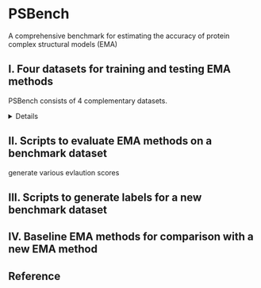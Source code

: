 # PSBench
A comprehensive benchmark for estimating the accuracy of protein complex structural models (EMA)

## I. Four datasets for training and testing EMA methods
PSBench consists of 4 complementary datasets.

<details>
For each of the four datasets, we provide 10 unique quality scores:
### Global Quality Scores:
- tmscore (4 variants)
- rmsd

### Local Quality Scores:
- lddt

### Interface Quality Scores:
- ics
- ics_precision
- ics_recall
- ips
- qs_global
- qs_best
- dockq_wave


### Additional Input Features for Structural Models in CASP15_inhouse_dataset and CASP16_inhouse_dataset
For the two inhouse datasets, we also provide the following AlphaFold features:
- type
- afm_confidence_score
- af3_ranking_score
- iptm
- num_inter_pae
- mpDockQ/pDockQ

For detailed explanations of each quality score and feature, please refer to [Quality_Scores_Definitions](Quality_Scores_Definitions.json)


## 1. CASP15_inhouse_dataset
CASP15_inhouse_dataset consists of a total of 7,885 models generated by MULTICOM3 during the 2022 CASP15 competition. 
![CASP15_inhouse_dataset](Datasets/imgs/CASP15_inhouse_dataset.png)

## 2. CASP15_community_dataset
CASP15_community_dataset consists of a total of 10,942 models generated by all the participating groups during the 2022 CASP15 competition. 
![CASP15_community_dataset](Datasets/imgs/CASP15_community_dataset.png)

## 3. CASP16_inhouse_dataset
CASP16_inhouse_dataset consists of a total of 1,009,050 models generated by MULTICOM3 during the 2024 CASP16 competition. 
![CASP16_inhouse_dataset](Datasets/imgs/CASP16_inhouse_dataset.png)

## 4. CASP16_community_dataset
CASP16_community_dataset consists of a total of 12,904 models generated by all the participating groups during the 2024 CASP16 competition.
![CASP16_community_dataset](Datasets/imgs/CASP16_community_dataset.png)
</details>

## II. Scripts to evaluate EMA methods on a benchmark dataset

generate various evlaution scores

## III. Scripts to generate labels for a new benchmark dataset

## IV. Baseline EMA methods for comparison with a new EMA method

## Reference
